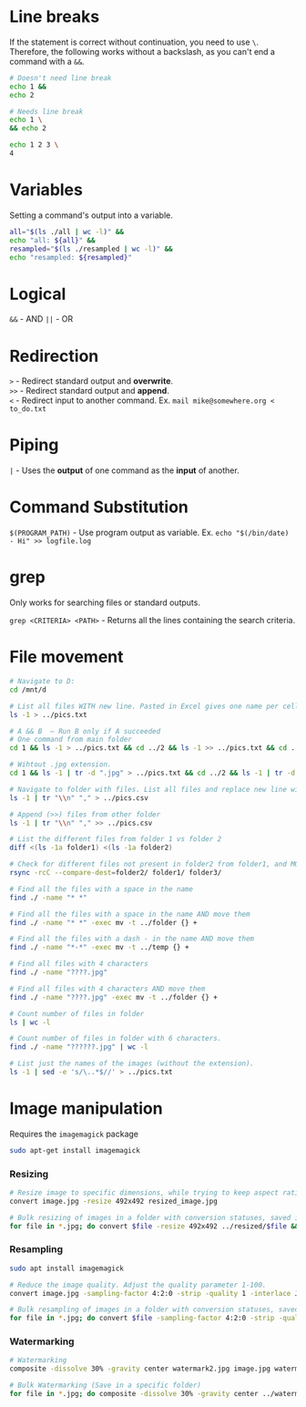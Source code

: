# Line breaks

If the statement is correct without continuation, you need to use `\`. Therefore, the following works without a backslash, as you can't end a command with a `&&`.

```bash
# Doesn't need line break
echo 1 &&
echo 2

# Needs line break
echo 1 \
&& echo 2

echo 1 2 3 \
4
```

# Variables

Setting a command's output into a variable.

```bash
all="$(ls ./all | wc -l)" &&
echo "all: ${all}" &&
resampled="$(ls ./resampled | wc -l)" &&
echo "resampled: ${resampled}"
```

# Logical

`&&` - AND
`||` - OR

# Redirection

`>` - Redirect standard output and **overwrite**.  
`>>` - Redirect standard output and **append**.  
`<` - Redirect input to another command. Ex. `mail mike@somewhere.org < to_do.txt`

# Piping

`|` - Uses the **output** of one command as the **input** of another.

# Command Substitution

`$(PROGRAM_PATH)` - Use program output as variable. Ex. `echo "$(/bin/date) - Hi" >> logfile.log`

# grep

Only works for searching files or standard outputs.

`grep <CRITERIA> <PATH>` - Returns all the lines containing the search criteria.

# File movement

```bash
# Navigate to D:
cd /mnt/d

# List all files WITH new line. Pasted in Excel gives one name per cell vertically.
ls -1 > ../pics.txt

# A && B  – Run B only if A succeeded
# One command from main folder
cd 1 && ls -1 > ../pics.txt && cd ../2 && ls -1 >> ../pics.txt && cd ..

# Wihtout .jpg extension.
cd 1 && ls -1 | tr -d ".jpg" > ../pics.txt && cd ../2 && ls -1 | tr -d ".jpg" >> ../pics.txt && cd ..

# Navigate to folder with files. List all files and replace new line with comma (,) and export one folder up into .csv file.
ls -1 | tr "\\n" "," > ../pics.csv

# Append (>>) files from other folder
ls -1 | tr "\\n" "," >> ../pics.csv

# List the different files from folder 1 vs folder 2
diff <(ls -1a folder1) <(ls -1a folder2)

# Check for different files not present in folder2 from folder1, and MOVE those in folder3
rsync -rcC --compare-dest=folder2/ folder1/ folder3/

# Find all the files with a space in the name
find ./ -name "* *"

# Find all the files with a space in the name AND move them
find ./ -name "* *" -exec mv -t ../folder {} +

# Find all the files with a dash - in the name AND move them
find ./ -name "*-*" -exec mv -t ../temp {} +

# Find all files with 4 characters
find ./ -name "????.jpg"

# Find all files with 4 characters AND move them
find ./ -name "????.jpg" -exec mv -t ../folder {} +

# Count number of files in folder
ls | wc -l

# Count number of files in folder with 6 characters.
find ./ -name "??????.jpg" | wc -l

# List just the names of the images (without the extension).
ls -1 | sed -e 's/\..*$//' > ../pics.txt
```

# Image manipulation

Requires the `imagemagick` package

```bash
sudo apt-get install imagemagick
```

### Resizing

```bash
# Resize image to specific dimensions, while trying to keep aspect ratio.
convert image.jpg -resize 492x492 resized_image.jpg

# Bulk resizing of images in a folder with conversion statuses, saved in a specified folder.
for file in *.jpg; do convert $file -resize 492x492 ../resized/$file && echo $file converted; done
```

### Resampling

```bash
sudo apt install imagemagick

# Reduce the image quality. Adjust the quality parameter 1-100.
convert image.jpg -sampling-factor 4:2:0 -strip -quality 1 -interlace JPEG -colorspace RGB resampled_image.jpg

# Bulk resampling of images in a folder with conversion statuses, saved in a specified folder.
for file in *.jpg; do convert $file -sampling-factor 4:2:0 -strip -quality 1 -interlace JPEG -colorspace RGB ../resampled/$file && echo $file resampled; done
```

### Watermarking

```bash
# Watermarking
composite -dissolve 30% -gravity center watermark2.jpg image.jpg watermarked_image.jpg

# Bulk Watermarking (Save in a specific folder)
for file in *.jpg; do composite -dissolve 30% -gravity center ../watermark.jpg $file ./watered/$file && echo $file watermarked; done
```
